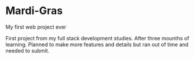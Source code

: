 # Mardi-Gras
My first web project ever

First project from my full stack development studies. After three mounths of learning. 
Planned to make more features and details but ran out of time and needed to submit.
